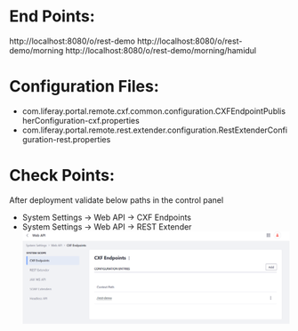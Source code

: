 # End Points:
http://localhost:8080/o/rest-demo
http://localhost:8080/o/rest-demo/morning
http://localhost:8080/o/rest-demo/morning/hamidul

# Configuration Files:
- com.liferay.portal.remote.cxf.common.configuration.CXFEndpointPublisherConfiguration-cxf.properties
- com.liferay.portal.remote.rest.extender.configuration.RestExtenderConfiguration-rest.properties
# Check Points: 
After deployment validate below paths in the control panel 
- System Settings -> Web API -> CXF Endpoints
- System Settings -> Web API -> REST Extender
![Screenshot](rest-screenshot.png)